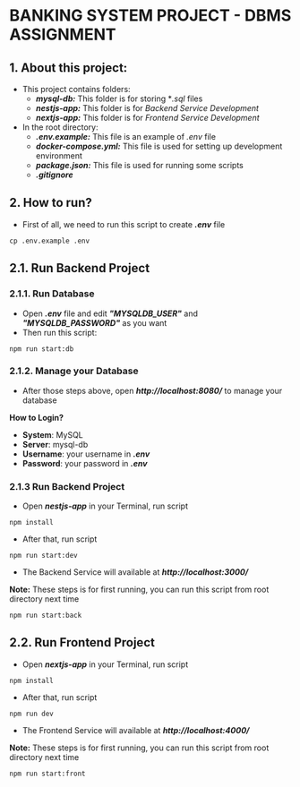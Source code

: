 # BANKING SYSTEM PROJECT - DBMS ASSIGNMENT

## 1. About this project:
- This project contains folders:
    * ***mysql-db:*** This folder is for storing **.sql* files
    * ***nestjs-app:*** This folder is for *Backend Service Development*
    * ***nextjs-app:*** This folder is for *Frontend Service Development* 
- In the root directory:
    * ***.env.example:*** This file is an example of *.env* file
    * ***docker-compose.yml:*** This file is used for setting up development environment
    * ***package.json:*** This file is used for running some scripts 
    * ***.gitignore*** 

## 2. How to run?
- First of all, we need to run this script to create ***.env*** file

```
cp .env.example .env
```
## 2.1. Run Backend Project
### 2.1.1. Run Database
- Open ***.env*** file and edit ***"MYSQLDB_USER"*** and ***"MYSQLDB_PASSWORD"*** as you want
- Then run this script:
```
npm run start:db
```
### 2.1.2. Manage your Database
- After those steps above, open ***http://localhost:8080/*** to manage your database

**How to Login?**

- **System**: MySQL
- **Server**: mysql-db
- **Username**: your username in ***.env***
- **Password**: your password in ***.env***

### 2.1.3 Run Backend Project
- Open ***nestjs-app*** in your Terminal, run script
```
npm install
```
- After that, run script
```
npm run start:dev
```
- The Backend Service will available at ***http://localhost:3000/***

**Note:** These steps is for first running, you can run this script from root directory next time
```
npm run start:back
```
## 2.2. Run Frontend Project
- Open ***nextjs-app*** in your Terminal, run script
```
npm install
```
- After that, run script
```
npm run dev
```
- The Frontend Service will available at ***http://localhost:4000/***

**Note:** These steps is for first running, you can run this script from root directory next time
```
npm run start:front
```